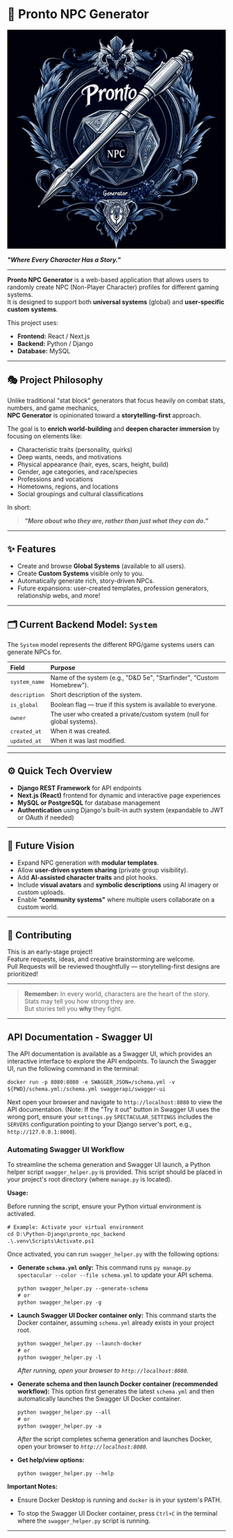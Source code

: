 # 📜 Pronto NPC Generator

![Pronto NPC Generator Logo](assets/logo_4.png "Pronto NPC Generator")

**_"Where Every Character Has a Story."_**

---

**Pronto NPC Generator** is a web-based application that allows users to randomly create NPC (Non-Player Character) profiles for different gaming systems.  
It is designed to support both **universal systems** (global) and **user-specific custom systems**.

This project uses:

- **Frontend:** React / Next.js
- **Backend:** Python / Django
- **Database:** MySQL

---

## 🎭 Project Philosophy

Unlike traditional "stat block" generators that focus heavily on combat stats, numbers, and game mechanics,  
**NPC Generator** is opinionated toward a **storytelling-first** approach.

The goal is to **enrich world-building** and **deepen character immersion** by focusing on elements like:

- Characteristic traits (personality, quirks)
- Deep wants, needs, and motivations
- Physical appearance (hair, eyes, scars, height, build)
- Gender, age categories, and race/species
- Professions and vocations
- Hometowns, regions, and locations
- Social groupings and cultural classifications

In short:  
> **_"More about who they are, rather than just what they can do."_**

---

## ✨ Features

- Create and browse **Global Systems** (available to all users).
- Create **Custom Systems** visible only to you.
- Automatically generate rich, story-driven NPCs.
- Future expansions: user-created templates, profession generators, relationship webs, and more!

---

## 🗂️ Current Backend Model: `System`

The `System` model represents the different RPG/game systems users can generate NPCs for.

| Field | Purpose |
|:------|:--------|
| `system_name` | Name of the system (e.g., "D&D 5e", "Starfinder", "Custom Homebrew"). |
| `description` | Short description of the system. |
| `is_global` | Boolean flag — true if this system is available to everyone. |
| `owner` | The user who created a private/custom system (null for global systems). |
| `created_at` | When it was created. |
| `updated_at` | When it was last modified. |

---

## ⚙️ Quick Tech Overview

- **Django REST Framework** for API endpoints
- **Next.js (React)** frontend for dynamic and interactive page experiences
- **MySQL or PostgreSQL** for database management
- **Authentication** using Django's built-in auth system (expandable to JWT or OAuth if needed)

---

## 🔮 Future Vision

- Expand NPC generation with **modular templates**.
- Allow **user-driven system sharing** (private group visibility).
- Add **AI-assisted character traits** and plot hooks.
- Include **visual avatars** and **symbolic descriptions** using AI imagery or custom uploads.
- Enable **"community systems"** where multiple users collaborate on a custom world.

---

## 🤝 Contributing

This is an early-stage project!  
Feature requests, ideas, and creative brainstorming are welcome.  
Pull Requests will be reviewed thoughtfully — storytelling-first designs are prioritized!

---

> **Remember:** In every world, characters are the heart of the story.  
> Stats may tell you how strong they are.  
> But stories tell you **why** they fight.

---

## API Documentation - Swagger UI

The API documentation is available as a Swagger UI, which provides an interactive interface to explore the API endpoints.
To launch the Swagger UI, run the following command in the terminal:

```text
docker run -p 8080:8080 -e SWAGGER_JSON=/schema.yml -v ${PWD}/schema.yml:/schema.yml swaggerapi/swagger-ui
```

Next open your browser and navigate to `http://localhost:8080` to view the API documentation.
(Note: If the "Try it out" button in Swagger UI uses the wrong port, ensure your `settings.py` `SPECTACULAR_SETTINGS` includes the `SERVERS` configuration pointing to your Django server's port, e.g., `http://127.0.0.1:8000`).

### Automating Swagger UI Workflow

To streamline the schema generation and Swagger UI launch, a Python helper script `swagger_helper.py` is provided. This script should be placed in your project's root directory (where `manage.py` is located).

**Usage:**

Before running the script, ensure your Python virtual environment is activated.

```text
# Example: Activate your virtual environment
cd D:\Python-Django\pronto_npc_backend
.\.venv\Scripts\Activate.ps1
```

Once activated, you can run `swagger_helper.py` with the following options:

- **Generate `schema.yml` only:**
    This command runs `py manage.py spectacular --color --file schema.yml` to update your API schema.

    ```text
    python swagger_helper.py --generate-schema
    # or
    python swagger_helper.py -g

    ```

- **Launch Swagger UI Docker container only:**
    This command starts the Docker container, assuming `schema.yml` already exists in your project root.

    ```text
    python swagger_helper.py --launch-docker
    # or
    python swagger_helper.py -l

    ```

    _After running, open your browser to `http://localhost:8080`._

- **Generate schema and then launch Docker container (recommended workflow):**
    This option first generates the latest `schema.yml` and then automatically launches the Swagger UI Docker container.

    ```text
    python swagger_helper.py --all
    # or
    python swagger_helper.py -a

    ```

    _After_ the script completes schema generation and launches Docker, open your browser to _`http://localhost:8080`._

- **Get help/view options:**

    ```text
    python swagger_helper.py --help

    ```

**Important Notes:**

- Ensure Docker Desktop is running and `docker` is in your system's PATH.

- To stop the Swagger UI Docker container, press `Ctrl+C` in the terminal where the `swagger_helper.py` script is running.

---
